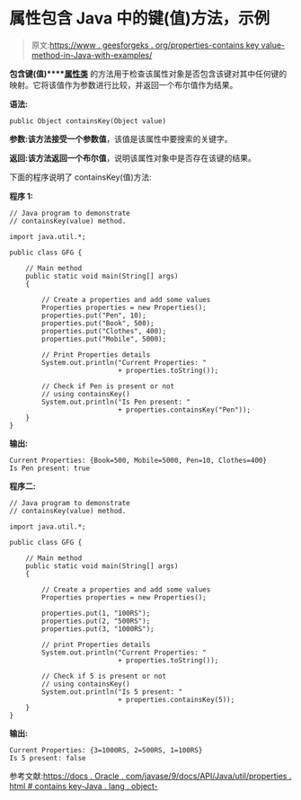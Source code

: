 # 属性包含 Java 中的键(值)方法，示例

> 原文:[https://www . geesforgeks . org/properties-contains key value-method-in-Java-with-examples/](https://www.geeksforgeeks.org/properties-containskeyvalue-method-in-java-with-examples/)

**包含键(值)****[属性类](https://www.geeksforgeeks.org/java-util-properties-class-java/)** 的方法用于检查该属性对象是否包含该键对其中任何键的映射。它将该值作为参数进行比较，并返回一个布尔值作为结果。

**语法:**

```
public Object containsKey(Object value)
```

**参数:**该方法接受一个参数**值**，该值是该属性中要搜索的关键字。

**返回:**该方法返回一个**布尔值**，说明该属性对象中是否存在该键的结果。

下面的程序说明了 containsKey(值)方法:

**程序 1:**

```
// Java program to demonstrate
// containsKey(value) method.

import java.util.*;

public class GFG {

    // Main method
    public static void main(String[] args)
    {

        // Create a properties and add some values
        Properties properties = new Properties();
        properties.put("Pen", 10);
        properties.put("Book", 500);
        properties.put("Clothes", 400);
        properties.put("Mobile", 5000);

        // Print Properties details
        System.out.println("Current Properties: "
                           + properties.toString());

        // Check if Pen is present or not
        // using containsKey()
        System.out.println("Is Pen present: "
                           + properties.containsKey("Pen"));
    }
}
```

**输出:**

```
Current Properties: {Book=500, Mobile=5000, Pen=10, Clothes=400}
Is Pen present: true

```

**程序二:**

```
// Java program to demonstrate
// containsKey(value) method.

import java.util.*;

public class GFG {

    // Main method
    public static void main(String[] args)
    {

        // Create a properties and add some values
        Properties properties = new Properties();

        properties.put(1, "100RS");
        properties.put(2, "500RS");
        properties.put(3, "1000RS");

        // print Properties details
        System.out.println("Current Properties: "
                           + properties.toString());

        // Check if 5 is present or not
        // using containsKey()
        System.out.println("Is 5 present: "
                           + properties.containsKey(5));
    }
}
```

**输出:**

```
Current Properties: {3=1000RS, 2=500RS, 1=100RS}
Is 5 present: false

```

参考文献:[https://docs . Oracle . com/javase/9/docs/API/Java/util/properties . html # contains key-Java . lang . object-](https://docs.oracle.com/javase/9/docs/api/java/util/Properties.html#containsKey-java.lang.Object-)